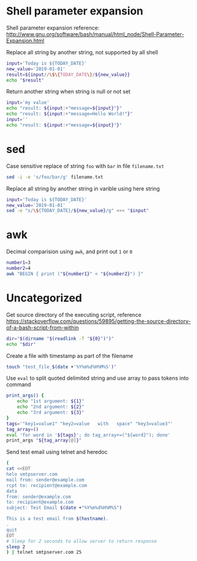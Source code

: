 # Shell parameter expansion
Shell parameter expansion reference: http://www.gnu.org/software/bash/manual/html_node/Shell-Parameter-Expansion.html

Replace all string by another string, not supported by all shell
```bash
input='Today is ${TODAY_DATE}'
new_value='2019-01-01'
result=${input//\$\{TODAY_DATE\}/${new_value}}
echo "$result"
```

Return another string when string is null or not set
```sh
input='my value'
echo "result: ${input:+"message=${input}"}"
echo "result: ${input:+"message=Hello World!"}"
input=''
echo "result: ${input:+"message=${input}"}"
```

# sed
Case sensitive replace of string `foo` with `bar` in file `filename.txt`
```sh
sed -i -e 's/foo/bar/g' filename.txt
```

Replace all string by another string in varible using here string
```sh
input='Today is ${TODAY_DATE}'
new_value='2019-01-01'
sed -e "s/\${TODAY_DATE}/${new_value}/g" <<< "$input"
```

# awk
Decimal comparision using `awk`, and print out `1` or `0`
```sh
number1=3
number2=4
awk "BEGIN { print ("${number1}" < "${number2}") }"
```

# Uncategorized
Get source directory of the executing script, reference https://stackoverflow.com/questions/59895/getting-the-source-directory-of-a-bash-script-from-within
```sh
dir="$(dirname "$(readlink -f "${0}")")"
echo "$dir"
```

Create a file with timestamp as part of the filename
```sh
touch "test_file_$(date +'%Y%m%d%H%M%S')"
```

Use `eval` to split quoted delimited string and use array to pass tokens into command
```sh
print_args() {
	echo "1st argument: ${1}"
	echo "2nd argument: ${2}"
	echo "3rd argument: ${3}"
}
tags='"key1=value1" "key2=value   with   space" "key3=value3"'
tag_array=()
eval 'for word in '${tags}'; do tag_array+=("${word}"); done'
print_args "${tag_array[@]}"
```

Send test email using telnet and heredoc
```sh
(
cat <<EOT
helo smtpserver.com
mail from: sender@example.com
rcpt to: recipient@example.com
data
from: sender@example.com
to: recipient@example.com
subject: Test Email $(date +"%Y%m%d%H%M%S")

This is a test email from $(hostname).
.
quit
EOT
# Sleep for 2 seconds to allow server to return response
sleep 2
) | telnet smtpserver.com 25
```
